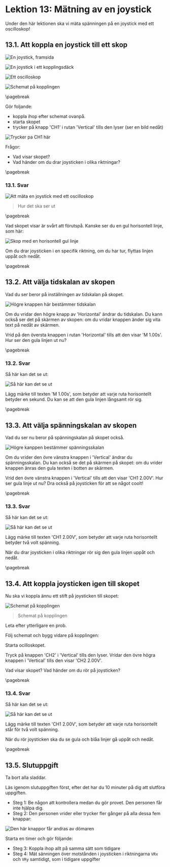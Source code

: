 # Lektion 13: Mätning av en joystick

Under den här lektionen ska vi mäta spänningen på en joystick med ett oscilloskop!

## 13.1. Att koppla en joystick till ett skop

![En joystick, framsida](maetening_av_en_joystick_verkligheten_isometriskt.jpg)

![En joystick i ett kopplingsdäck](maetening_av_en_joystick_verkligheten_anslutning.jpg)

![Ett oscilloskop](maetening_av_en_joystick_scope_verkligheten.jpg)

![Schemat på kopplingen](maetening_av_en_joystick_schema_1.png)

\pagebreak

Gör foljande:

- koppla ihop efter schemat ovanpå.
- starta skopet
- trycker på knapp 'CH1' i rutan 'Vertical' tills den lyser (ser en bild nedåt)

![Trycker pa CH1 här](maetening_av_en_joystick_ver_skaleringsknapp_1.jpg)

Frågor:

- Vad visar skopet?
- Vad händer om du drar joysticken i olika riktningar?

\pagebreak

### 13.1. Svar

![Att mäta en joystick med ett oscilloskop](maetening_av_en_joystick_verkligheten_1.jpg)

> Hur det ska ser ut

\pagebreak

Vad skopet visar är svårt att förutspå.
Kanske ser du en gul horisontell linje, som här:

![Skop med en horisontell gul linje](maetening_av_en_joystick_bild_2_5v.jpg)

Om du drar joysticken i en specifik riktning, om du har tur,
flyttas linjen uppåt och nedåt.

\pagebreak

## 13.2. Att välja tidskalan av skopen

Vad du ser beror på inställningen av tidskalan på skopet.

![Högre knappen här bestämmer tidskalan](maetening_av_en_joystick_hor_skaleringsknapp.jpg)

Om du vridar den högre knapp av 'Horizontal' ändrar du tidskalan.
Du kann också ser det på skärmen av skopen:
om du vridar knappen änder sig vita text på nedåt av skärmen.

Vrid på den översta knappen i rutan 'Horizontal' tills att den visar 'M 1.00s'.
Hur ser den gula linjen ut nu?

\pagebreak

### 13.2. Svar

Så här kan det se ut:

![Så här kan det se ut](maetening_av_en_joystick_bild.jpg)

Lägg märke till texten 'M 1.00s', som betyder att varje ruta horisontellt betyder en sekund.
Du kan se att den gula linjen långsamt rör sig.

\pagebreak

## 13.3. Att välja spänningskalan av skopen

Vad du ser nu beror på spänningskalan på skopet också.

![Högre kanppen bestämmer spänningsskalan](maetening_av_en_joystick_ver_skaleringsknapp_1.jpg)

Om du vrider den övre vänstra knappen i 'Vertical'
ändrar du spänningsskalan.
Du kan också se det på skärmen på skopet:
om du vrider knappen änras den gula texten i botten av skärmen.

Vrid den övre vänstra knappen i 'Vertical' tills att den visar 'CH1 2.00V'.
Hur ser gula linje ut nu? Dra också på joysticken för att se något coolt!

\pagebreak

### 13.3. Svar

Så här kan det se ut:

![Så här kan det se ut](maetening_av_en_joystick_bild.jpg)

Lägg märke till texten 'CH1 2.00V', som betyder att varje ruta horisontellt
betyder två volt spänning.

När du drar joysticken i olika riktningar rör sig den gula linjen uppåt och nedåt.

\pagebreak

## 13.4. Att koppla joysticken igen till skopet

Nu ska vi koppla ännu ett stift på joysticken till skopet:

![Schemat på kopplingen](maetening_av_en_joystick_schema_2.png)

> Schemat på kopplingen

Leta efter ytterligare en prob.

Följ schemat och bygg vidare på kopplingen:

Starta ocilloskopet.

Tryck på knappen 'CH2' i 'Vertical' tills den lyser.
Vridar den övre högra knappen i 'Vertical' tills den visar 'CH2 2.00V'.

Vad visar skopet? Vad händer om du rör på joysticken?

\pagebreak

### 13.4. Svar

Så här kan det se ut:

![Så här kan det se ut](maetening_av_en_joystick_bild_2_chs.jpg)

Lägg märke till texten 'CH1 2.00V', som betyder att varje ruta horisontellt
står för två volt spänning.

När du rör joysticken ska du se gula och blåa linjer gå uppåt och nedåt.

\pagebreak

## 13.5. Slutuppgift

Ta bort alla sladdar.

Läs igenom slutuppgiften först, efter det har du 10 minuter på dig att slutföra uppgiften.

- Steg 1: Be någon att kontrollera medan du gör provet.
  Den personen får inte hjälpa dig.
- Steg 2: Den personen vrider eller trycker fler gånger på alla dessa fem knappar:

![Den här knappor får andras av dömaren](maetening_av_en_joystick_knappar_att_aendra.jpg)

Starta en timer och gör följande:

- Steg 3: Koppla ihop allt på samma sätt som tidigare
- Steg 4: Mät sänningen över motstånden i joysticken i
  riktningarna `VRx` och `VRy` samtidigt, som i tidigare uppgifter
